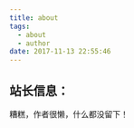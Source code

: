 ```yaml
---
title: about
tags:
  - about
  - author
date: 2017-11-13 22:55:46
---
```



## 站长信息：

糟糕，作者很懒，什么都没留下！